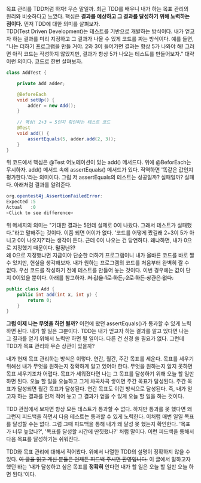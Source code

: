 목표 관리를 TDD처럼 하자! 무슨 말일까. 최근 TDD를 배우니 내가 하는 목표 관리의 원리와 비슷하다고 느꼈다. 핵심은 **결과를 예상하고 그 결과를 달성하기 위해 노력하는 점이다.** 먼저 TDD에 대한 의미를 살펴보자.  
TDD(Test Driven Development)는 테스트를 기반으로 개발하는 방식이다. 내가 얻고자 하는 결과를 미리 지정하고 그 결과가 나올 수 있게 코드를 짜는 방식이다. 예를 들면, "나는 더하기 프로그램을 만들 거야. 2와 3이 들어가면 결과는 항상 5가 나와야 해! 그러면 아직 코드는 작성하지 않았지만, 결과가 항상 5가 나오는 테스트를 만들어보자." 대략 이런 의미다. 코드로 한번 살펴보자. 

```java
class AddTest {

    private Add adder;

    @BeforeEach
    void setUp() {
        adder = new Add();
    }
    
    // 핵심! 2+3 = 5인지 확인하는 테스트 코드
    @Test
    void add() {
        assertEquals(5, adder.add(2, 3));
    }
}
```

위 코드에서 핵심은 @Test 어노테이션이 있는 add() 메서드다. 위에 @BeforEach는 무시하자. add() 메서드 속에 assertEquals() 메서드가 있다. 직역하면 '똑같은 값인지 평가한다.'라는 의미이다. 그럼 저 assertEquals의 테스트는 성공일까? 실패일까? 실패다. 아래처럼 결과를 알려준다. 

```java
org.opentest4j.AssertionFailedError: 
Expected :5
Actual   :0
<Click to see difference>
```

위 메세지의 의미는 "기대한 결과는 5인데 실제로 0이 나왔다. 그래서 테스트가 실패했다."라고 말해주는 것이다. 이쯤 되면 어이가 없다. '코드를 어떻게 짰길래 2+3이 5가 아니고 0이 나오지?'라는 생각이 든다. 근데 0이 나오는 건 당연하다. 왜냐하면, 내가 0으로 지정했기 때문이다. ~~말장난??~~ <br>
왜 0으로 지정했냐면 지금이야 단순한 더하기 프로그램이니 내가 올바른 코드를 바로 짤 수 있지만, 현실을 생각해보자. 내가 원하는 프로그램의 코드를 처음부터 완벽히 짤 수 없다. 우선 코드를 작성하기 전에 테스트를 만들어 놓는 것이다. 이번 경우에는 값이 단지 0이었을 뿐이다. 아래를 참고하자. ~~저 값을 1로 하든, 2로 하든 상관은 없다.~~ 

```java
public class Add {
    public int add(int x, int y) {
        return 0;
    }
}
```

**그럼 이제 나는 무엇을 하면 될까?** 이전에 봤던 assertEquals()가 통과할 수 있게 노력하면 된다. 내가 할 일은 그뿐이다. TDD는 내가 얻고자 하는 결과를 알고 있다면 나는 그 결과를 얻기 위해서 노력만 하면 될 일이다. 다른 건 신경 쓸 필요가 없다. 그런데 TDD가 목표 관리와 무슨 상관이 있을까?

내가 현재 목표 관리하는 방식은 이렇다. 연간, 월간, 주간 목표를 세운다. 목표를 세우기 위해선 내가 무엇을 원하는지 정확하게 알고 있어야 한다. 무엇을 원하는지 알지 못하면 목표 세우기조차 어렵다. 목표가 세워졌다면 나는 그 목표를 달성하기 위해 오늘 할 일만 하면 된다. 오늘 할 일을 오늘하고 그게 차곡차곡 쌓이면 주간 목표가 달성된다. 주간 목표가 달성되면 월간 목표가 달성된다. 연간 목표도 이런 방식으로 달성된다. 즉, 내가 얻고자 하는 결과를 먼저 적어 놓고 그 결과가 얻을 수 있게 오늘 할 일을 하는 것이다. 

TDD 관점에서 보자면 항상 모든 테스트가 통과할 수 없다. 하지만 통과를 못 했다면 왜 그런지 피드백을 하면서 다음 테스트는 통과할 수 있게 노력한다. 이처럼 매번 일일 목표를 달성할 수는 없다. 그럼 그때 피드백을 통해 내가 왜 달성 못 했는지 확인한다. '목표가 너무 높았나?', '목표를 달성할 시간에 딴짓했나?' 처럼 말이다. 이런 피드백을 통해서 다음 목표를 달성하기는 쉬워진다. 

TDD와 목표 관리에 대해서 적어봤다. 위에서 나열한 TDD의 설명이 정확하지 않을 수 있다. ~~이 글을 읽고 계신 분들은 언제든 피드백 주시면 환영입니다.~~ 이 글에서 말하고자 했던 바는 '내가 달성하고 싶은 목표를 **정확히** 안다면 내가 할 일은 오늘 할 일만 오늘 하면 된다.'이다. 
